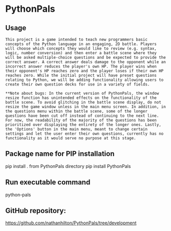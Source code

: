 # PythonPals

## Usage
`This project is a game intended to teach new programmers basic concepts of the Python language in an
engaging, 2D battle. Players will choose which concepts they would like to review (e.g. syntax, logic,
number conversion) and then enter a battle scene where they will be asked multiple-choice questions and
be expected to provide the correct answer. A correct answer deals damage to the opponent while an
incorrect answer reduces the player's own HP. The player wins when their opponent's HP reaches zero and
the player loses if their own HP reaches zero. While the initial project will have preset questions
relating to Python, we will be adding functionality allowing users to create their own question decks
for use in a variety of fields.`

`**Note about bugs: In the current version of PythonPals, the window resize function has unintended effects on the functionality of the battle scene. To avoid glitching in the battle scene display, do not resize the game window unless in the main menu screen. In addition, in the questions menu within the battle scene, some of the longer questions have been cut off instead of continuing to the next line. For now, the readability of the majority of the questions has been prioritized over displaying the entirety of the longer ones. Lastly, the 'Options' button in the main menu, meant to change certain settings and let the user enter their own questions, currently has no functionality as it would serve no purpose at this stage.`

## Package name for PIP installation
pip install . from PythonPals directory
pip install PythonPals

## Run executable command 
python-pals

## GitHub repository:
https://github.com/nathanhilton/PythonPals/tree/development
